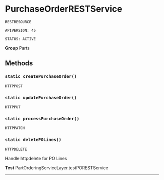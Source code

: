 # PurchaseOrderRESTService

`RESTRESOURCE`

`APIVERSION: 45`

`STATUS: ACTIVE`

**Group** Parts

## Methods
### `static createPurchaseOrder()`

`HTTPPOST`
### `static updatePurchaseOrder()`

`HTTPPUT`
### `static processPurchaseOrder()`

`HTTPPATCH`
### `static deletePOLines()`

`HTTPDELETE`

Handle httpdelete for PO Lines


**Test** PartOrderingServiceLayer.testPORESTService

---
